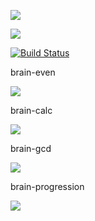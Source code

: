 <a href="https://codeclimate.com/github/codeclimate/codeclimate/maintainability"><img src="https://api.codeclimate.com/v1/badges/a99a88d28ad37a79dbf6/maintainability" /></a>

<a href="https://codeclimate.com/github/codeclimate/codeclimate/test_coverage"><img src="https://api.codeclimate.com/v1/badges/a99a88d28ad37a79dbf6/test_coverage" /></a>

[![Build Status](https://travis-ci.com/travis-ci/travis-web.svg?branch=master)](https://travis-ci.com/travis-ci/travis-web)

<p>brain-even</p>
<a href="https://asciinema.org/a/ib0sf4eo7IEVlzMldJjLeVHFB" target="_blank"><img src="https://asciinema.org/a/ib0sf4eo7IEVlzMldJjLeVHFB.svg" /></a>

<p>brain-calc</p>
<a href="https://asciinema.org/a/utu1dQzZ5RA7Mz4tOUO6Y2tq0" target="_blank"><img src="https://asciinema.org/a/utu1dQzZ5RA7Mz4tOUO6Y2tq0.svg" /></a>

<p>brain-gcd</p>
<a href="https://asciinema.org/a/LRAwwEsCHcN6Y7Dxkw3RGT64Z" target="_blank"><img src="https://asciinema.org/a/LRAwwEsCHcN6Y7Dxkw3RGT64Z.svg" /></a>

<p>brain-progression</p>
<a href="https://asciinema.org/a/W9HR1Xbm8oqB9q1dt8opR5Qkv" target="_blank"><img src="https://asciinema.org/a/W9HR1Xbm8oqB9q1dt8opR5Qkv.svg" /></a>
